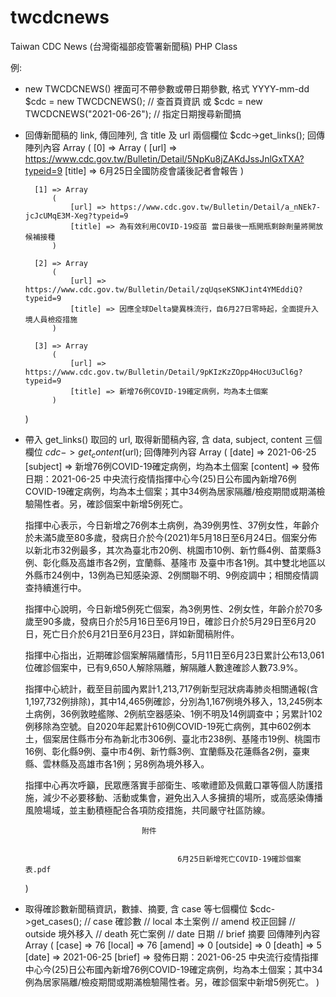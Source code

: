 # twcdcnews
Taiwan CDC News (台灣衛福部疫管署新聞稿) PHP Class

例:
* new TWCDCNEWS() 裡面可不帶參數或帶日期參數, 格式 YYYY-mm-dd
    $cdc = new TWCDCNEWS(); // 查首頁資訊
    或
    $cdc = new TWCDCNEWS("2021-06-26"); // 指定日期搜尋新聞搞

* 回傳新聞稿的 link, 傳回陣列, 含 title 及 url 兩個欄位
    $cdc->get_links(); 
    回傳陣列內容
    Array
    (
        [0] => Array
            (
                [url] => https://www.cdc.gov.tw/Bulletin/Detail/5NpKu8jZAKdJssJnlGxTXA?typeid=9
                [title] => 6月25日全國防疫會議後記者會報告
            )

        [1] => Array
            (
                [url] => https://www.cdc.gov.tw/Bulletin/Detail/a_nNEk7-jcJcUMqE3M-Xeg?typeid=9
                [title] => 為有效利用COVID-19疫苗 當日最後一瓶開瓶剩餘劑量將開放候補接種
            )

        [2] => Array
            (
                [url] => https://www.cdc.gov.tw/Bulletin/Detail/zqUqseKSNKJint4YMEddiQ?typeid=9
                [title] => 因應全球Delta變異株流行，自6月27日零時起，全面提升入境人員檢疫措施
            )

        [3] => Array
            (
                [url] => https://www.cdc.gov.tw/Bulletin/Detail/9pKIzKzZOpp4HocU3uCl6g?typeid=9
                [title] => 新增76例COVID-19確定病例，均為本土個案
            )

    )

* 帶入 get_links() 取回的 url, 取得新聞稿內容, 含 data, subject, content 三個欄位
    $cdc->get_content($url); 
    回傳陣列內容
    Array
    (
        [date] => 2021-06-25
        [subject] => 新增76例COVID-19確定病例，均為本土個案
        [content] => 發佈日期：2021-06-25 中央流行疫情指揮中心今(25)日公布國內新增76例COVID-19確定病例，均為本土個案；其中34例為居家隔離/檢疫期間或期滿檢驗陽性者。另，確診個案中新增5例死亡。

    指揮中心表示，今日新增之76例本土病例，為39例男性、37例女性，年齡介於未滿5歲至80多歲，發病日介於今(2021)年5月18日至6月24日。個案分佈以新北市32例最多，其次為臺北市20例、桃園市10例、新竹縣4例、苗栗縣3例、彰化縣及高雄市各2例，宜蘭縣、基隆市 及臺中市各1例。其中雙北地區以外縣市24例中，13例為已知感染源、2例關聯不明、9例疫調中；相關疫情調查持續進行中。

    指揮中心說明，今日新增5例死亡個案，為3例男性、2例女性，年齡介於70多歲至90多歲，發病日介於5月16日至6月19日，確診日介於5月29日至6月20日，死亡日介於6月21日至6月23日，詳如新聞稿附件。

    指揮中心指出，近期確診個案解隔離情形，5月11日至6月23日累計公布13,061位確診個案中，已有9,650人解除隔離，解隔離人數達確診人數73.9%。

    指揮中心統計，截至目前國內累計1,213,717例新型冠狀病毒肺炎相關通報(含1,197,732例排除)，其中14,465例確診，分別為1,167例境外移入，13,245例本土病例，36例敦睦艦隊、2例航空器感染、1例不明及14例調查中；另累計102例移除為空號。自2020年起累計610例COVID-19死亡病例，其中602例本土，個案居住縣市分布為新北市306例、臺北市238例、基隆市19例、桃園市16例、彰化縣9例、臺中市4例、新竹縣3例、宜蘭縣及花蓮縣各2例，臺東縣、雲林縣及高雄市各1例；另8例為境外移入。

    指揮中心再次呼籲，民眾應落實手部衛生、咳嗽禮節及佩戴口罩等個人防護措施，減少不必要移動、活動或集會，避免出入人多擁擠的場所，或高感染傳播風險場域，並主動積極配合各項防疫措施，共同嚴守社區防線。



                                附件


                                        6月25日新增死亡COVID-19確診個案表.pdf
    )

* 取得確診數新聞稿資訊，數據、摘要, 含 case 等七個欄位
    $cdc->get_cases();
    // case 確診數
    // local 本土案例
    // amend 校正回歸
    // outside 境外移入
    // death 死亡案例
    // date 日期
    // brief 摘要
    回傳陣列內容
    Array
    (
        [case] => 76
        [local] => 76
        [amend] => 0
        [outside] => 0
        [death] => 5
        [date] => 2021-06-25
        [brief] => 發佈日期：2021-06-25 中央流行疫情指揮中心今(25)日公布國內新增76例COVID-19確定病例，均為本土個案；其中34例為居家隔離/檢疫期間或期滿檢驗陽性者。另，確診個案中新增5例死亡。
    )
